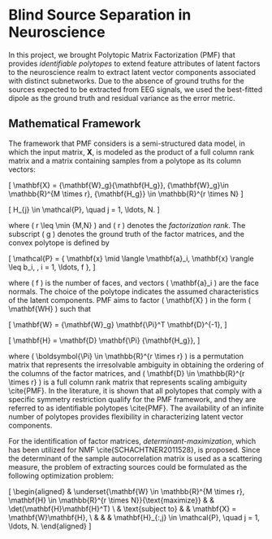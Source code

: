 # Blind Source Separation in Neuroscience 

In this project, we brought Polytopic Matrix Factorization (PMF) that provides *identifiable polytopes* to extend feature attributes of latent factors to the neuroscience realm to extract latent vector components associated with distinct subnetworks. Due to the absence of ground truths for the sources expected to be extracted from EEG signals, we used the best-fitted dipole as the ground truth and residual variance as the error metric.

## Mathematical Framework

The framework that PMF considers is a semi-structured data model, in which the input matrix, **X**, is modeled as the product of a full column rank matrix and a matrix containing samples from a polytope as its column vectors:

\[ \mathbf{X} = {\mathbf{W}_g}{\mathbf{H_g}}, {\mathbf{W}_g}\in \mathbb{R}^{M \times r}, {\mathbf{H_g}} \in \mathbb{R}^{r \times N} \]

\[ H_{j} \in \mathcal{P}, \quad j = 1, \ldots, N. \]

where \( r \leq \min \{M,N\} \) and \( r \) denotes the *factorization rank*. The subscript \( g \) denotes the ground truth of the factor matrices, and the convex polytope is defined by

\[ \mathcal{P} = \{ \mathbf{x} \mid \langle \mathbf{a}_i, \mathbf{x} \rangle \leq b_i, \, i = 1, \ldots, f \}, \]

where \( f \) is the number of faces, and vectors \( \mathbf{a}_i \) are the face normals. The choice of the polytope indicates the assumed characteristics of the latent components. PMF aims to factor \( \mathbf{X} \) in the form \( \mathbf{WH} \) such that

\[ \mathbf{W} = {\mathbf{W}_g} \mathbf{\Pi}^T \mathbf{D}^{-1}, \]

\[ \mathbf{H} = \mathbf{D} \mathbf{\Pi} {\mathbf{H_g}}, \]

where \( \boldsymbol{\Pi} \in \mathbb{R}^{r \times r} \) is a permutation matrix that represents the irresolvable ambiguity in obtaining the ordering of the columns of the factor matrices, and \( \mathbf{D} \in \mathbb{R}^{r \times r} \) is a full column rank matrix that represents scaling ambiguity \cite{PMF}. In the literature, it is shown that all polytopes that comply with a specific symmetry restriction qualify for the PMF framework, and they are referred to as identifiable polytopes \cite{PMF}. The availability of an infinite number of polytopes provides flexibility in characterizing latent vector components.

For the identification of factor matrices, *determinant-maximization*, which has been utilized for NMF \cite{SCHACHTNER2011528}, is proposed. Since the determinant of the sample autocorrelation matrix is used as a scattering measure, the problem of extracting sources could be formulated as the following optimization problem:

\[
\begin{aligned}
& \underset{\mathbf{W} \in \mathbb{R}^{M \times r}, \mathbf{H} \in \mathbb{R}^{r \times N}}{\text{maximize}} 
& & \det(\mathbf{H}\mathbf{H}^T) \\
& \text{subject to} & & \mathbf{X} = \mathbf{W}\mathbf{H}, \\ 
& & & \mathbf{H}_{:,j} \in \mathcal{P}, \quad j = 1, \ldots, N.
\end{aligned}
\]

<script type="text/javascript"
  src="https://cdnjs.cloudflare.com/ajax/libs/mathjax/2.7.7/MathJax.js?config=TeX-MML-AM_CHTML">
</script>
